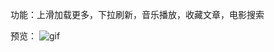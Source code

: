 
功能：上滑加载更多，下拉刷新，音乐播放，收藏文章，电影搜索



预览：
![gif](https://github.com/Kongzq/Mini-Program-demo/blob/master/GIF.gif)
